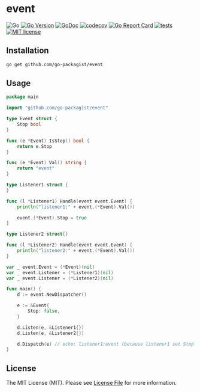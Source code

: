 # event

![Go](https://badgen.net/badge/Go/%3E=1.16/orange)
[![Go Version](https://badgen.net/github/release/go-packagist/event/stable)](https://github.com/go-packagist/event/releases)
[![GoDoc](https://pkg.go.dev/badge/github.com/go-packagist/event)](https://pkg.go.dev/github.com/go-packagist/event)
[![codecov](https://codecov.io/gh/go-packagist/event/branch/master/graph/badge.svg?token=5TWGQ9DIRU)](https://codecov.io/gh/go-packagist/event)
[![Go Report Card](https://goreportcard.com/badge/github.com/go-packagist/event)](https://goreportcard.com/report/github.com/go-packagist/event)
[![tests](https://github.com/go-packagist/event/actions/workflows/go.yml/badge.svg)](https://github.com/go-packagist/event/actions/workflows/go.yml)
[![MIT license](https://img.shields.io/badge/license-MIT-brightgreen.svg)](https://opensource.org/licenses/MIT)

## Installation

```bash
go get github.com/go-packagist/event
```

## Usage

```go
package main

import "github.com/go-packagist/event"

type Event struct {
	Stop bool
}

func (e *Event) IsStop() bool {
	return e.Stop
}

func (e *Event) Val() string {
	return "event"
}

type Listener1 struct {
}

func (l *Listener1) Handle(event event.Event) {
	println("listener1:" + event.(*Event).Val())

	event.(*Event).Stop = true
}

type Listener2 struct{}

func (l *Listener2) Handle(event event.Event) {
	println("listener2:" + event.(*Event).Val())
}

var _ event.Event = (*Event)(nil)
var _ event.Listener = (*Listener1)(nil)
var _ event.Listener = (*Listener2)(nil)

func main() {
	d := event.NewDispatcher()

	e := &Event{
		Stop: false,
	}

	d.Listen(e, &Listener1{})
	d.Listen(e, &Listener2{})

	d.Dispatch(e) // echo: listener1:event (because listener1 set Stop to true)
}
```

## License

The MIT License (MIT). Please see [License File](LICENSE) for more information.